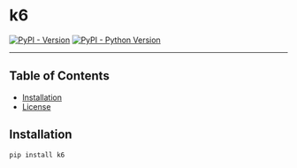 # k6

[![PyPI - Version](https://img.shields.io/pypi/v/k6.svg)](https://pypi.org/project/k6)
[![PyPI - Python Version](https://img.shields.io/pypi/pyversions/k6.svg)](https://pypi.org/project/k6)

-----

## Table of Contents

- [Installation](#installation)
- [License](#license)

## Installation

```console
pip install k6
```

